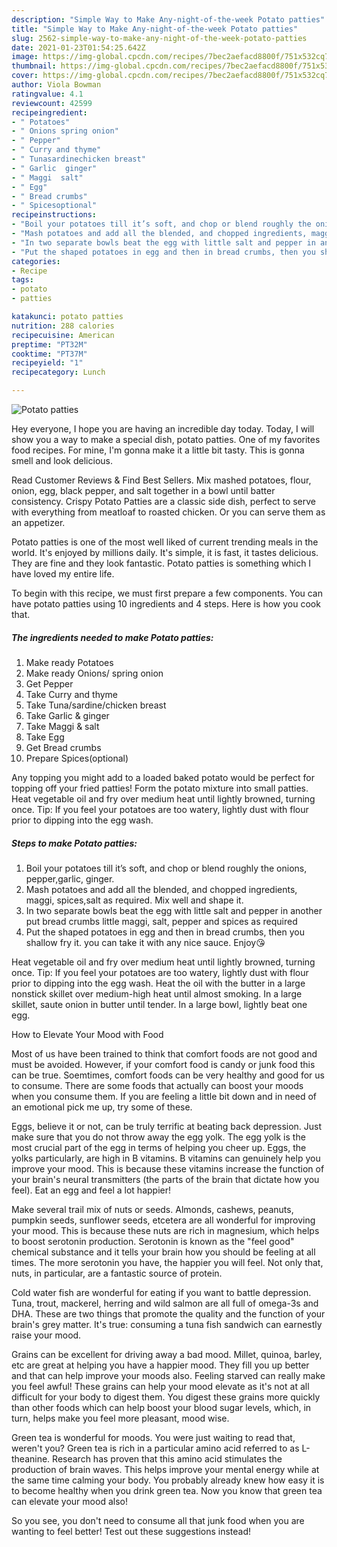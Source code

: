 ```yaml
---
description: "Simple Way to Make Any-night-of-the-week Potato patties"
title: "Simple Way to Make Any-night-of-the-week Potato patties"
slug: 2562-simple-way-to-make-any-night-of-the-week-potato-patties
date: 2021-01-23T01:54:25.642Z
image: https://img-global.cpcdn.com/recipes/7bec2aefacd8800f/751x532cq70/potato-patties-recipe-main-photo.jpg
thumbnail: https://img-global.cpcdn.com/recipes/7bec2aefacd8800f/751x532cq70/potato-patties-recipe-main-photo.jpg
cover: https://img-global.cpcdn.com/recipes/7bec2aefacd8800f/751x532cq70/potato-patties-recipe-main-photo.jpg
author: Viola Bowman
ratingvalue: 4.1
reviewcount: 42599
recipeingredient:
- " Potatoes"
- " Onions spring onion"
- " Pepper"
- " Curry and thyme"
- " Tunasardinechicken breast"
- " Garlic  ginger"
- " Maggi  salt"
- " Egg"
- " Bread crumbs"
- " Spicesoptional"
recipeinstructions:
- "Boil your potatoes till it’s soft, and chop or blend roughly the onions, pepper,garlic, ginger."
- "Mash potatoes and add all the blended, and chopped ingredients, maggi, spices,salt as required. Mix well and shape it."
- "In two separate bowls beat the egg with little salt and pepper in another put bread crumbs little maggi, salt, pepper and spices as required"
- "Put the shaped potatoes in egg and then in bread crumbs, then you shallow fry it. you can take it with any nice sauce. Enjoy😘"
categories:
- Recipe
tags:
- potato
- patties

katakunci: potato patties 
nutrition: 288 calories
recipecuisine: American
preptime: "PT32M"
cooktime: "PT37M"
recipeyield: "1"
recipecategory: Lunch

---
```



![Potato patties](https://img-global.cpcdn.com/recipes/7bec2aefacd8800f/751x532cq70/potato-patties-recipe-main-photo.jpg)

Hey everyone, I hope you are having an incredible day today. Today, I will show you a way to make a special dish, potato patties. One of my favorites food recipes. For mine, I'm gonna make it a little bit tasty. This is gonna smell and look delicious.

Read Customer Reviews &amp; Find Best Sellers. Mix mashed potatoes, flour, onion, egg, black pepper, and salt together in a bowl until batter consistency. Crispy Potato Patties are a classic side dish, perfect to serve with everything from meatloaf to roasted chicken. Or you can serve them as an appetizer.

Potato patties is one of the most well liked of current trending meals in the world. It's enjoyed by millions daily. It's simple, it is fast, it tastes delicious. They are fine and they look fantastic. Potato patties is something which I have loved my entire life.


To begin with this recipe, we must first prepare a few components. You can have potato patties using 10 ingredients and 4 steps. Here is how you cook that.

<!--inarticleads1-->

##### The ingredients needed to make Potato patties:

1. Make ready  Potatoes
1. Make ready  Onions/ spring onion
1. Get  Pepper
1. Take  Curry and thyme
1. Take  Tuna/sardine/chicken breast
1. Take  Garlic &amp; ginger
1. Take  Maggi &amp; salt
1. Take  Egg
1. Get  Bread crumbs
1. Prepare  Spices(optional)


Any topping you might add to a loaded baked potato would be perfect for topping off your fried patties! Form the potato mixture into small patties. Heat vegetable oil and fry over medium heat until lightly browned, turning once. Tip: If you feel your potatoes are too watery, lightly dust with flour prior to dipping into the egg wash. 

<!--inarticleads2-->

##### Steps to make Potato patties:

1. Boil your potatoes till it’s soft, and chop or blend roughly the onions, pepper,garlic, ginger.
1. Mash potatoes and add all the blended, and chopped ingredients, maggi, spices,salt as required. Mix well and shape it.
1. In two separate bowls beat the egg with little salt and pepper in another put bread crumbs little maggi, salt, pepper and spices as required
1. Put the shaped potatoes in egg and then in bread crumbs, then you shallow fry it. you can take it with any nice sauce. Enjoy😘


Heat vegetable oil and fry over medium heat until lightly browned, turning once. Tip: If you feel your potatoes are too watery, lightly dust with flour prior to dipping into the egg wash. Heat the oil with the butter in a large nonstick skillet over medium-high heat until almost smoking. In a large skillet, saute onion in butter until tender. In a large bowl, lightly beat one egg. 

How to Elevate Your Mood with Food


Most of us have been trained to think that comfort foods are not good and must be avoided. However, if your comfort food is candy or junk food this can be true. Soemtimes, comfort foods can be very healthy and good for us to consume. There are some foods that actually can boost your moods when you consume them. If you are feeling a little bit down and in need of an emotional pick me up, try some of these.

Eggs, believe it or not, can be truly terrific at beating back depression. Just make sure that you do not throw away the egg yolk. The egg yolk is the most crucial part of the egg in terms of helping you cheer up. Eggs, the yolks particularly, are high in B vitamins. B vitamins can genuinely help you improve your mood. This is because these vitamins increase the function of your brain's neural transmitters (the parts of the brain that dictate how you feel). Eat an egg and feel a lot happier!

Make several trail mix of nuts or seeds. Almonds, cashews, peanuts, pumpkin seeds, sunflower seeds, etcetera are all wonderful for improving your mood. This is because these nuts are rich in magnesium, which helps to boost serotonin production. Serotonin is known as the "feel good" chemical substance and it tells your brain how you should be feeling at all times. The more serotonin you have, the happier you will feel. Not only that, nuts, in particular, are a fantastic source of protein.

Cold water fish are wonderful for eating if you want to battle depression. Tuna, trout, mackerel, herring and wild salmon are all full of omega-3s and DHA. These are two things that promote the quality and the function of your brain's grey matter. It's true: consuming a tuna fish sandwich can earnestly raise your mood. 

Grains can be excellent for driving away a bad mood. Millet, quinoa, barley, etc are great at helping you have a happier mood. They fill you up better and that can help improve your moods also. Feeling starved can really make you feel awful! These grains can help your mood elevate as it's not at all difficult for your body to digest them. You digest these grains more quickly than other foods which can help boost your blood sugar levels, which, in turn, helps make you feel more pleasant, mood wise.

Green tea is wonderful for moods. You were just waiting to read that, weren't you? Green tea is rich in a particular amino acid referred to as L-theanine. Research has proven that this amino acid stimulates the production of brain waves. This helps improve your mental energy while at the same time calming your body. You probably already knew how easy it is to become healthy when you drink green tea. Now you know that green tea can elevate your mood also!

So you see, you don't need to consume all that junk food when you are wanting to feel better! Test out  these suggestions  instead!

